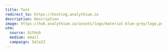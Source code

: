 ```yaml
---
title: Test
redirect_to: https://hosting.analythium.io
description: Description
image: https://hub.analythium.io/assets/logo/material-blue-grey/logo.png
utm:
  source: GitHub
  medium: email
  campaign: Sale22
---
```

